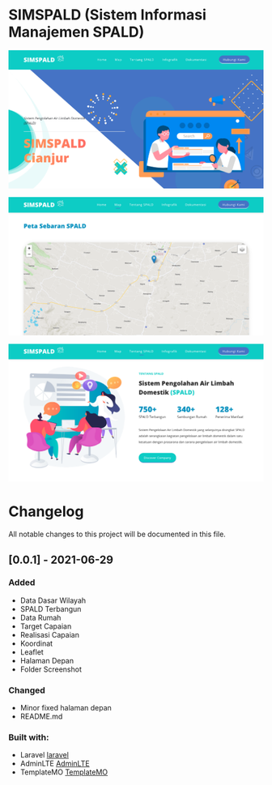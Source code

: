 # SIMSPALD (Sistem Informasi Manajemen SPALD)

![Alt text](screenshot/home.png?raw=true "SIMSPALD")

![Alt text](screenshot/map.png?raw=true "Map")

![Alt text](screenshot/about.png?raw=true "Tentang")


# Changelog

All notable changes to this project will be documented in this file.

## [0.0.1] - 2021-06-29

### Added

- Data Dasar Wilayah
- SPALD Terbangun
- Data Rumah
- Target Capaian
- Realisasi Capaian
- Koordinat
- Leaflet
- Halaman Depan
- Folder Screenshot

### Changed

- Minor fixed halaman depan
- README.md

### Built with:

- Laravel [laravel](https://laravel.com)
- AdminLTE [AdminLTE](https://adminlte.io)
- TemplateMO [TemplateMO](https://themewagon.com/author/templatemo)